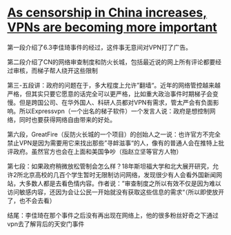 # [As censorship in China increases, VPNs are becoming more important](https://www.economist.com/china/2022/06/28/as-censorship-in-china-increases-vpns-are-becoming-more-important)

第一段介绍了6.3李佳琦事件的经过，这件事无意间对VPN打了广告。

第二段介绍了CN的网络审查制度和防火长城，包括最近说的网上所有评论都要经过审核，而梯子帮人绕开这些限制

第三-五段讲：政府的问题在于，多大程度上允许”翻墙“。近年的网络管控越来越严格，但其实只要它愿意的话完全可以更严格，比如重大政治事件时期梯子会变慢。但是跨国公司、在华外国人、科研人员都对VPN有需求，管太严会有负面影响。所以Expressvpn（一个出名的梯子软件）一个发言人说：政府是想控制网络，同时也要获得网络自由带来的好处。

第六段，GreatFire（反防火长城的一个项目）的创始人之一说：也许官方不完全禁止VPN是因为需要用它来找出那些”寻衅滋事“的人，像有的普通人会在推特上批评政府。虽然官方也会在上面和美国争吵（指赵立坚等官方人物）

第七段：如果政府稍微放松管制会怎么样？18年斯坦福大学和北大展开研究，允许2所北京高校的几百个学生暂时无限制访问网络，发现很少有人会看外国新闻网站，大多数人都是去看色情内容。作者说：”审查制度之所以有效不仅是因为难以访问敏感内容，还因为会让公民一开始就没有获取这些信息的需求“（所以即使放开了，也不会去看）

结尾：李佳琦在那个事件之后没有再出现在网络上，他的很多粉丝好奇之下通过vpn去了解背后的天安门事件
